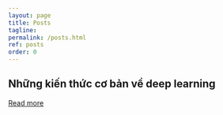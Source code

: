 ```yaml
---
layout: page
title: Posts
tagline: 
permalink: /posts.html
ref: posts
order: 0
---
```


## Những kiến thức cơ bản về deep learning

[Read more](https://luke-dinh.github.io/posts/DeepLearning.html)
